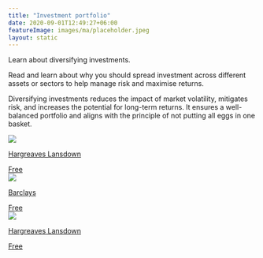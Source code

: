```yaml
---
title: "Investment portfolio"
date: 2020-09-01T12:49:27+06:00
featureImage: images/ma/placeholder.jpeg
layout: static
---
```


Learn about diversifying investments.

Read and learn about why you should spread investment across different assets or sectors to help manage risk and maximise returns.

Diversifying investments reduces the impact of market volatility, mitigates risk, and increases the potential for long-term returns. It ensures a well-balanced portfolio and aligns with the principle of not putting all eggs in one basket.

<a class="ma-link" href="https://www.hl.co.uk/news/articles/how-to-review-your-investments"><div class="ma-card ma-card-Wealth"><div class="ma-icon"><img src ="/images/Icon-check - wealth - opacity.svg"/></div><div class="ma-name"><p>Hargreaves Lansdown</p></div><div class="ma-paid-text"><span>Free</span></div></div></a><a class="ma-link" href="https://www.barclays.co.uk/smart-investor/new-to-investing/reducing-unnecessary-risk/diversifying-your-investments/"><div class="ma-card ma-card-Wealth"><div class="ma-icon"><img src ="/images/Icon-check - wealth - opacity.svg"/></div><div class="ma-name"><p>Barclays</p></div><div class="ma-paid-text"><span>Free </span></div></div></a><a class="ma-link" href="https://www.hl.co.uk/learn/diversification"><div class="ma-card ma-card-Wealth"><div class="ma-icon"><img src ="/images/Icon-check - wealth - opacity.svg"/></div><div class="ma-name"><p>Hargreaves Lansdown</p></div><div class="ma-paid-text"><span>Free</span></div></div></a>  

<br/><br/>







